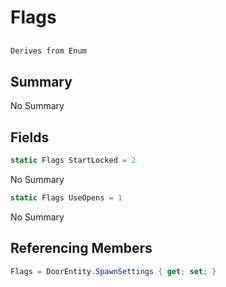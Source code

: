 # Flags

## 
```c#
Derives from Enum
```

## Summary

No Summary
## Fields

```c#
static Flags StartLocked = 2
```
No Summary
```c#
static Flags UseOpens = 1
```
No Summary
## Referencing Members

```c#
Flags = DoorEntity.SpawnSettings { get; set; } 
```
